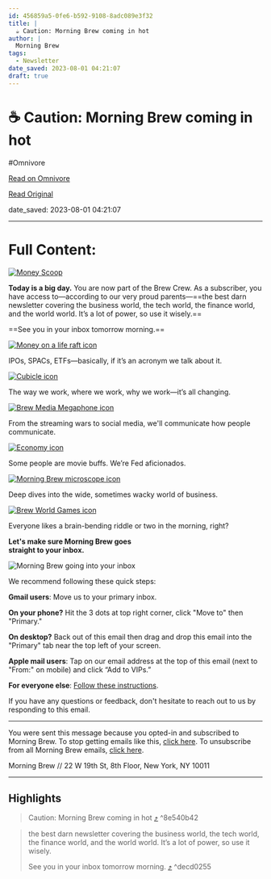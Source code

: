 ```yaml
---
id: 456859a5-0fe6-b592-9108-8adc089e3f32
title: |
  ☕️ Caution: Morning Brew coming in hot
author: |
  Morning Brew
tags:
  - Newsletter
date_saved: 2023-08-01 04:21:07
draft: true
---
```


# ☕️ Caution: Morning Brew coming in hot
#Omnivore

[Read on Omnivore](https://omnivore.app/me/caution-morning-brew-coming-in-hot-189b02fc1d1)

[Read Original](https://omnivore.app/no_url?q=ed15ec0f-105c-4cc5-916a-7a6952f6aa6b)

date_saved: 2023-08-01 04:21:07


--- 

# Full Content: 

[![Money Scoop](https://proxy-prod.omnivore-image-cache.app/389x0,sEEDgA52cIHYg3tvembW8n_E4sr3DJoI5DfH5pbrCbDo/https://media.sailthru.com/composer/images/sailthru-prod-5z8/med_side_bluemug_1.png "Money Scoop")](https://link.morningbrew.com/click/64c8c07094cba70001cd249d/aHR0cHM6Ly93d3cubW9ybmluZ2JyZXcuY29tL2RhaWx5P3V0bV9zb3VyY2U9d2VsY29tZSZ1dG1fbWVkaXVtPWVtYWlsJnV0bV9jYW1wYWlnbj1kYWlseSZ1dG1fY29udGVudD1sb2dv/64c8bf6a3232916337034a48C473306ed) 

**Today is a big day.** You are now part of the Brew Crew. As a subscriber, you have access to—according to our very proud parents—==the best darn newsletter covering the business world, the tech world, the finance world, and the world world. It’s a lot of power, so use it wisely.==

==See you in your inbox tomorrow morning.==

[![Money on a life raft icon](https://proxy-prod.omnivore-image-cache.app/95x0,s629F-4yF3G23heNeVt2Cxr5XNbRSXVrBhIOBDkGmW5c/https://media.sailthru.com/composer/images/sailthru-prod-5z8/Mask%20Group_2.png "Money on a life raft icon")](https://link.morningbrew.com/click/64c8c07094cba70001cd249d/aHR0cHM6Ly93d3cubW9ybmluZ2JyZXcuY29tL3NlYXJjaD90YWc9aW52ZXN0aW5nJnV0bV9zb3VyY2U9d2VsY29tZSZ1dG1fbWVkaXVtPWVtYWlsJnV0bV9jYW1wYWlnbj1kYWlseSZ1dG1fY29udGVudD1pbnZlc3RpbmctaWNvbg/64c8bf6a3232916337034a48Ca142b6b5)

IPOs, SPACs, ETFs—basically, if it’s an acronym we talk about it.

[![Cubicle icon](https://proxy-prod.omnivore-image-cache.app/95x0,su8dtIZvh9crZFkGQOk7953oAaZ-BbyIbdTM2DN-46fE/https://media.sailthru.com/composer/images/sailthru-prod-5z8/Work%20Life.png "Cubicle icon")](https://link.morningbrew.com/click/64c8c07094cba70001cd249d/aHR0cHM6Ly93d3cubW9ybmluZ2JyZXcuY29tL3NlYXJjaD90YWc9d29yay1saWZlJnV0bV9zb3VyY2U9d2VsY29tZSZ1dG1fbWVkaXVtPWVtYWlsJnV0bV9jYW1wYWlnbj1kYWlseSZ1dG1fY29udGVudD13b3JrLWxpZmUtaWNvbg/64c8bf6a3232916337034a48C2829580c)

The way we work, where we work, why we work—it’s all changing.

[![Brew Media Megaphone icon](https://proxy-prod.omnivore-image-cache.app/95x0,szvs6AJ4O67JPXjNPt_Cp0n_q9rVF1LuSEapAmlZ5yWY/https://media.sailthru.com/composer/images/sailthru-prod-5z8/Media.png "Brew Media Megaphone icon")](https://link.morningbrew.com/click/64c8c07094cba70001cd249d/aHR0cHM6Ly93d3cubW9ybmluZ2JyZXcuY29tL3NlYXJjaD90YWc9bWVkaWEmdXRtX3NvdXJjZT13ZWxjb21lJnV0bV9tZWRpdW09ZW1haWwmdXRtX2NhbXBhaWduPWRhaWx5JnV0bV9jb250ZW50PW1lZGlhLWljb24/64c8bf6a3232916337034a48Cfbee46c3)

From the streaming wars to social media, we'll communicate how people communicate.

[![Economy icon](https://proxy-prod.omnivore-image-cache.app/95x0,sF0Wp6FKkpvYDVA-PIzdCv17zLJ1-gdJG1hXFqftv2Xs/https://media.sailthru.com/composer/images/sailthru-prod-5z8/Mask%20Group-2_1.png "Economy icon")](https://link.morningbrew.com/click/64c8c07094cba70001cd249d/aHR0cHM6Ly93d3cubW9ybmluZ2JyZXcuY29tL3NlYXJjaD90YWc9ZWNvbm9teSZ1dG1fc291cmNlPXdlbGNvbWUmdXRtX21lZGl1bT1lbWFpbCZ1dG1fY2FtcGFpZ249ZGFpbHkmdXRtX2NvbnRlbnQ9ZWNvbm9teS1pY29u/64c8bf6a3232916337034a48C135c99e6)

Some people are movie buffs. We’re Fed aficionados.

[![Morning Brew microscope icon](https://proxy-prod.omnivore-image-cache.app/95x0,sZDetUZc34uZKolwS_R9qeKgkjO7FE7QixHZkY7TJNr0/https://media.sailthru.com/composer/images/sailthru-prod-5z8/Mask%20Group-3_1.png "Morning Brew microscope icon")](https://link.morningbrew.com/click/64c8c07094cba70001cd249d/aHR0cHM6Ly93d3cubW9ybmluZ2JyZXcuY29tL3NlYXJjaD90YWc9Y29ycG9yYXRlJnV0bV9zb3VyY2U9d2VsY29tZSZ1dG1fbWVkaXVtPWVtYWlsJnV0bV9jYW1wYWlnbj1kYWlseSZ1dG1fY29udGVudD1idXNpbmVzcy1pY29u/64c8bf6a3232916337034a48Cfa21c89c)

Deep dives into the wide, sometimes wacky world of business.

[![Brew World Games icon](https://proxy-prod.omnivore-image-cache.app/95x0,sPU7Bhtz6f-uf4vkemBwAow8yGdeuY-2_np0P_Rh6oDk/https://media.sailthru.com/composer/images/sailthru-prod-5z8/Mask%20Group-4_1.png "Brew World Games icon")](https://link.morningbrew.com/click/64c8c07094cba70001cd249d/aHR0cHM6Ly93d3cubW9ybmluZ2JyZXcuY29tL3NlYXJjaD90YWc9Z2FtZXMmdXRtX3NvdXJjZT13ZWxjb21lJnV0bV9tZWRpdW09ZW1haWwmdXRtX2NhbXBhaWduPWRhaWx5JnV0bV9jb250ZW50PWdhbWVzLWljb24/64c8bf6a3232916337034a48Cdb4930a4)

Everyone likes a brain-bending riddle or two in the morning, right?

**Let's make sure Morning Brew goes**  
**straight to your inbox.** 

![Morning Brew going into your inbox](https://proxy-prod.omnivore-image-cache.app/598x0,s8H_NkrVv7ccYg-7Crq4y0J8pPDMKJzbhqmAWioBC9-Q/https://media.sailthru.com/composer/images/sailthru-prod-5z8/Group%20285.png "Morning Brew going into your inbox")

We recommend following these quick steps:

**Gmail users**: Move us to your primary inbox.

**On your phone?** Hit the 3 dots at top right corner, click "Move to" then "Primary."

**On desktop?** Back out of this email then drag and drop this email into the "Primary" tab near the top left of your screen.

**Apple mail users**: Tap on our email address at the top of this email (next to "From:" on mobile) and click “Add to VIPs.”

**For everyone else**: [Follow these instructions](https://link.morningbrew.com/click/64c8c07094cba70001cd249d/aHR0cHM6Ly9oZWxwLmF3ZWJlci5jb20vaGMvZW4tdXMvYXJ0aWNsZXMvMjA0MDI5MjQ2/64c8bf6a3232916337034a48B538c0e9c).[](https://link.morningbrew.com/click/64c8c07094cba70001cd249d/aHR0cHM6Ly9oZWxwLmF3ZWJlci5jb20vaGMvZW4tdXMvYXJ0aWNsZXMvMjA0MDI5MjQ2/64c8bf6a3232916337034a48C538c0e9c)

If you have any questions or feedback, don't hesitate to reach out to us by responding to this email.

---

You were sent this message because you opted-in and subscribed to Morning Brew. To stop getting emails like this, [click here](https://link.morningbrew.com/click/64c8c07094cba70001cd249d/aHR0cDovL2xpbmsubW9ybmluZ2JyZXcuY29tL2pvaW4vNXo4L3RoYW5reW91LSZoYXNoPWI0MzMxNmU4Y2FmNTM3OTQxZWI1YWM5YmJiOTBjZjVmP3NhaWx0aHJ1X2xpc3RzW3t1KA/64c8bf6a3232916337034a48Babe8bb4a). To unsubscribe from all Morning Brew emails, [click here](https://link.morningbrew.com/click/64c8c07094cba70001cd249d/aHR0cHM6Ly93d3cubW9ybmluZ2JyZXcuY29tL2FjY291bnQvYUo4YktlTGhUWjg3cFQ3cFFXNnNwdDdEL2VkaXQ/64c8bf6a3232916337034a48B76956d18).

Morning Brew // 22 W 19th St, 8th Floor, New York, NY 10011

---

## Highlights

> Caution: Morning Brew coming in hot [⤴️](https://omnivore.app/me/caution-morning-brew-coming-in-hot-189b02fc1d1#8e540b42-99d6-4436-b635-b9a0df96f392)  ^8e540b42

> the best darn newsletter covering the business world, the tech world, the finance world, and the world world. It’s a lot of power, so use it wisely.
> 
> See you in your inbox tomorrow morning. [⤴️](https://omnivore.app/me/caution-morning-brew-coming-in-hot-189b02fc1d1#decd0255-f0fc-4a8e-930d-b8c5efdb63b1)  ^decd0255

